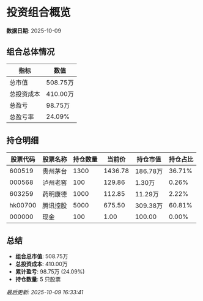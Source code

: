 # 投资组合概览

**数据日期**: 2025-10-09

## 组合总体情况

| 指标 | 数值 |
|------|------|
| 总市值 | 508.75万 |
| 总投资成本 | 410.00万 |
| 总盈亏 | 98.75万 |
| 总盈亏率 | 24.09% |

## 持仓明细

| 股票代码 | 股票名称 | 持仓数量 | 当前价 | 持仓市值 | 持仓占比 |
|----------|----------|----------|--------|----------|----------|
| 600519 | 贵州茅台 | 1300 | 1436.78 | 186.78万 | 36.71% |
| 000568 | 泸州老窖 | 100 | 129.86 | 1.30万 | 0.26% |
| 603259 | 药明康德 | 1000 | 112.85 | 11.29万 | 2.22% |
| hk00700 | 腾讯控股 | 5000 | 675.50 | 309.38万 | 60.81% |
| 000000 | 现金 | 100 | 1.00 | 100.00 | 0.00% |

## 总结

- **组合总市值**: 508.75万
- **总投资成本**: 410.00万
- **累计盈亏**: 98.75万 (24.09%)
- **持仓数量**: 5 只股票

*最后更新: 2025-10-09 16:33:41*
